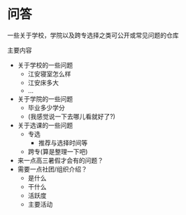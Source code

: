 # 问答

一些关于学校，学院以及跨专选择之类可公开或常见问题的仓库

主要内容
- 关于学校的一些问题
  - 江安寝室怎么样
  - 江安床多大
  - ...
- 关于学院的一些问题
  - 毕业多少学分
  - (我感觉说一下去哪儿看就好了?)
- 关于选课的一些问题
  - 专选
    - 推荐与选择时间等
  - 跨专(算是整理一下吧)
- 来一点高三暑假才会有的问题？
- 需要一点社团/组织介绍？
  - 是什么
  - 干什么
  - 活跃度
  - 主要活动